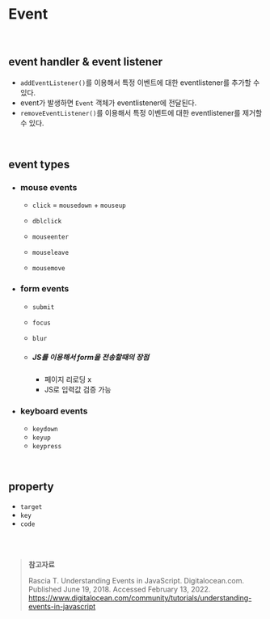 # Event

<br>

## event handler & event listener

* `addEventListener()`를 이용해서 특정 이벤트에 대한 eventlistener를 추가할 수 있다.
* event가 발생하면 `Event` 객체가 eventlistener에 전달된다.
* `removeEventListener()`를 이용해서 특정 이벤트에 대한 eventlistener를 제거할 수 있다.

<br>

## event types

* ### mouse events

  * `click` = `mousedown` + `mouseup`

  * `dblclick`

  * `mouseenter`

  * `mouseleave`

  * `mousemove`

* ### form events

  * `submit`

  * `focus`

  * `blur`

  * ##### JS를 이용해서 form을 전송할때의 장점

    * 페이지 리로딩 x
    * JS로 입력값 검증 가능

* ### keyboard events

  * `keydown`
  * `keyup`
  * `keypress`

<br>

## property

* `target`
* `key`
* `code`

<br><br>

> **참고자료**
>
> Rascia T. Understanding Events in JavaScript. Digitalocean.com. Published June 19, 2018. Accessed February 13, 2022. https://www.digitalocean.com/community/tutorials/understanding-events-in-javascript